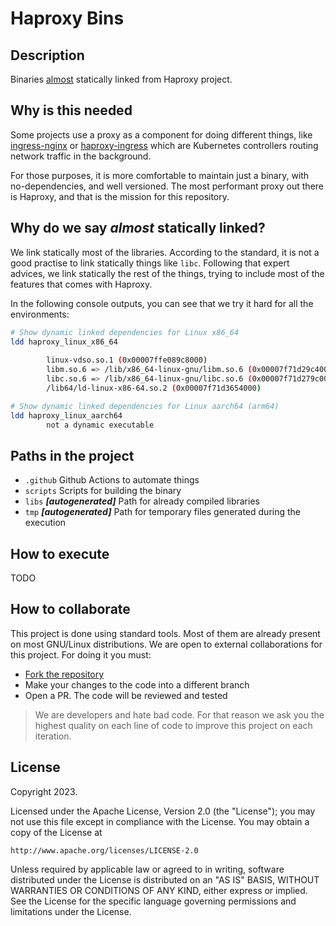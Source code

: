 # Haproxy Bins

## Description

Binaries [almost](./README.md#why-do-we-say-almost-statically-linked) statically linked from Haproxy project.

## Why is this needed

Some projects use a proxy as a component for doing different things, 
like [ingress-nginx](https://github.com/kubernetes/ingress-nginx) or [haproxy-ingress](https://haproxy-ingress.github.io/)
which are Kubernetes controllers routing network traffic in the background. 

For those purposes, it is more comfortable to maintain just a binary, with no-dependencies, and well versioned. 
The most performant proxy out there is Haproxy, and that is the mission for this repository.

## Why do we say _almost_ statically linked?

We link statically most of the libraries. According to the standard, it is not a good practise to link statically
things like `libc`. Following that expert advices, we link statically the rest of the things, trying to include most
of the features that comes with Haproxy.

In the following console outputs, you can see that we try it hard for all the environments:

```bash
# Show dynamic linked dependencies for Linux x86_64
ldd haproxy_linux_x86_64
 
        linux-vdso.so.1 (0x00007ffe089c8000)
        libm.so.6 => /lib/x86_64-linux-gnu/libm.so.6 (0x00007f71d29c4000)
        libc.so.6 => /lib/x86_64-linux-gnu/libc.so.6 (0x00007f71d279c000)
        /lib64/ld-linux-x86-64.so.2 (0x00007f71d3654000)
```

```bash
# Show dynamic linked dependencies for Linux aarch64 (arm64)
ldd haproxy_linux_aarch64
        not a dynamic executable
```

## Paths in the project

- `.github` Github Actions to automate things
- `scripts` Scripts for building the binary
- `libs` _**[autogenerated]**_ Path for already compiled libraries
- `tmp` _**[autogenerated]**_ Path for temporary files generated during the execution

## How to execute

TODO

## How to collaborate

This project is done using standard tools. Most of them are already present on most GNU/Linux distributions. We are open to
external collaborations for this project. For doing it you must:
- [Fork the repository](https://github.com/prosimcorp/haproxy-bins/fork)
- Make your changes to the code into a different branch
- Open a PR. The code will be reviewed and tested

> We are developers and hate bad code. For that reason we ask you the highest quality on each line of code to improve
> this project on each iteration.

## License

Copyright 2023.

Licensed under the Apache License, Version 2.0 (the "License");
you may not use this file except in compliance with the License.
You may obtain a copy of the License at

    http://www.apache.org/licenses/LICENSE-2.0

Unless required by applicable law or agreed to in writing, software
distributed under the License is distributed on an "AS IS" BASIS,
WITHOUT WARRANTIES OR CONDITIONS OF ANY KIND, either express or implied.
See the License for the specific language governing permissions and
limitations under the License.
